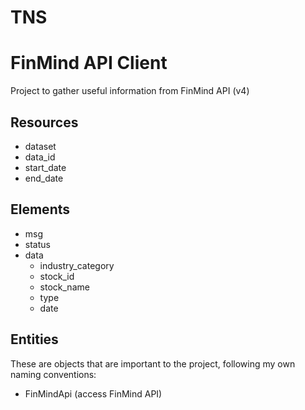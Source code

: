# TNS
# FinMind API Client

Project to gather useful information from FinMind API (v4)

## Resources

- dataset
- data_id
- start_date
- end_date

## Elements

- msg
- status
- data
  - industry_category
  - stock_id
  - stock_name
  - type
  - date

## Entities

These are objects that are important to the project, following my own naming conventions:

- FinMindApi (access FinMind API)
